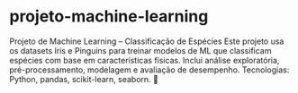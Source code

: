 # projeto-machine-learning
Projeto de Machine Learning – Classificação de Espécies Este projeto usa os datasets Iris e Pinguins para treinar modelos de ML que classificam espécies com base em características físicas. Inclui análise exploratória, pré-processamento, modelagem e avaliação de desempenho. Tecnologias: Python, pandas, scikit-learn, seaborn. 🚀
